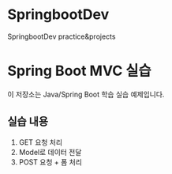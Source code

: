 # SpringbootDev
SpringbootDev practice&amp;projects


# Spring Boot MVC 실습

이 저장소는 Java/Spring Boot 학습 실습 예제입니다.

## 실습 내용
1. GET 요청 처리
2. Model로 데이터 전달
3. POST 요청 + 폼 처리

